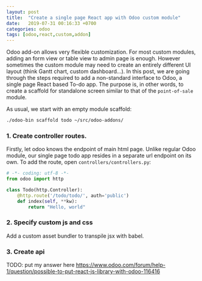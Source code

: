 ```yaml
---
layout: post
title:  "Create a single page React app with Odoo custom module"
date:   2019-07-31 00:16:33 +0700
categories: odoo
tags: [odoo,react,custom,addon]
---
```


Odoo add-on allows very flexible customization. For most custom modules, adding an form view or table view to admin page is enough. However sometimes the custom module may need to create an entirely different UI layout (think Gantt chart, custom dashboard...). In this post, we are going through the steps required to add a non-standard interface to Odoo, a single page React based To-do app. The purpose is, in other words, to create a scaffold for standalone screen similar to that of the `point-of-sale` module. 

As usual, we start with an empty module scaffold:

```bash
./odoo-bin scaffold todo ~/src/odoo-addons/
```
### 1. Create controller routes.

Firstly, let odoo knows the endpoint of main html page. Unlike regular Odoo module, our single page todo app resides in a separate url endpoint on its own. To add the route, open `controllers/controllers.py`:

```python
# -*- coding: utf-8 -*-
from odoo import http

class Todo(http.Controller):
    @http.route('/todo/todo/', auth='public')
    def index(self, **kw):
        return "Hello, world"
```

### 2. Specify custom js and css

Add a custom asset bundler to transpile jsx with babel.

### 3. Create api

TODO: put my answer here https://www.odoo.com/forum/help-1/question/possible-to-put-react-js-library-with-odoo-116416
